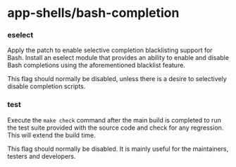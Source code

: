 # app-shells/bash-completion

### eselect
Apply the patch to enable selective completion blacklisting support for Bash. Install an eselect module that provides an ability to enable and disable Bash completions using the aforementioned blacklist feature.

This flag should normally be disabled, unless there is a desire to selectively disable completion scripts.

### test
Execute the `make check` command after the main build is completed to run the test suite provided with the source code and check for any regression. This will extend the build time.

This flag should normally be disabled. It is mainly useful for the maintainers, testers and developers.
